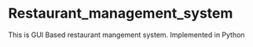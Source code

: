 # Restaurant_management_system
This is GUI Based restaurant mangement system.
Implemented in Python

